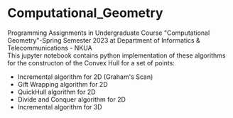 # Computational_Geometry
Programming Assignments in Undergraduate Course "Computational Geometry"-Spring Semester 2023 at Department of Informatics &amp; Telecommunications - NKUA
<br />
This jupyter notebook contains python implementation of these algorithms for the constructon of the Convex Hull for a set of points:<br />
* Incremental algorithm for 2D (Graham's Scan)
* Gift Wrapping algorithm for 2D
* QuickHull algorithm for 2D
* Divide and Conquer algorithm for 2D
* Incremental algorithm for 3D
